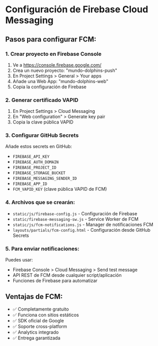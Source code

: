 # Configuración de Firebase Cloud Messaging

## Pasos para configurar FCM:

### 1. Crear proyecto en Firebase Console
1. Ve a https://console.firebase.google.com/
2. Crea un nuevo proyecto: "mundo-dolphins-push"
3. En Project Settings > General > Your apps
4. Añade una Web App: "mundo-dolphins-web"
5. Copia la configuración de Firebase

### 2. Generar certificado VAPID
1. En Project Settings > Cloud Messaging
2. En "Web configuration" > Generate key pair
3. Copia la clave pública VAPID

### 3. Configurar GitHub Secrets
Añade estos secrets en GitHub:
- `FIREBASE_API_KEY`
- `FIREBASE_AUTH_DOMAIN`
- `FIREBASE_PROJECT_ID`
- `FIREBASE_STORAGE_BUCKET`
- `FIREBASE_MESSAGING_SENDER_ID`
- `FIREBASE_APP_ID`
- `FCM_VAPID_KEY` (clave pública VAPID de FCM)

### 4. Archivos que se crearán:
- `static/js/firebase-config.js` - Configuración de Firebase
- `static/firebase-messaging-sw.js` - Service Worker de FCM
- `static/js/fcm-notifications.js` - Manager de notificaciones FCM
- `layouts/partials/fcm-config.html` - Configuración desde GitHub Secrets

### 5. Para enviar notificaciones:
Puedes usar:
- Firebase Console > Cloud Messaging > Send test message
- API REST de FCM desde cualquier script/aplicación
- Funciones de Firebase para automatizar

## Ventajas de FCM:
- ✅ Completamente gratuito
- ✅ Funciona con sitios estáticos
- ✅ SDK oficial de Google
- ✅ Soporte cross-platform
- ✅ Analytics integrado
- ✅ Entrega garantizada
